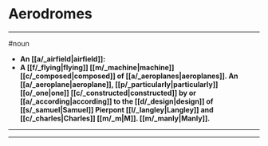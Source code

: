 # Aerodromes
---
#noun
- **An [[a/_airfield|airfield]]:**
- **A [[f/_flying|flying]] [[m/_machine|machine]] [[c/_composed|composed]] of [[a/_aeroplanes|aeroplanes]]. An [[a/_aeroplane|aeroplane]], [[p/_particularly|particularly]] [[o/_one|one]] [[c/_constructed|constructed]] by or [[a/_according|according]] to the [[d/_design|design]] of [[s/_samuel|Samuel]] Pierpont [[l/_langley|Langley]] and [[c/_charles|Charles]] [[m/_m|M]]. [[m/_manly|Manly]].**
---
---
